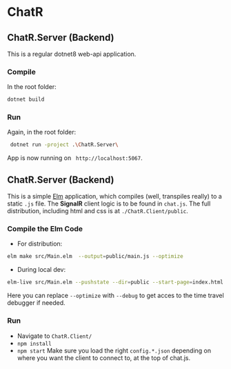 # ChatR

## ChatR.Server (Backend)
This is a regular dotnet8 web-api application.
### Compile
In the root folder:
```bash
dotnet build
```
### Run 
Again, in the root folder:
```bash
 dotnet run -project .\ChatR.Server\
```
App is now running on ` http://localhost:5067`.

## ChatR.Server (Backend)
This is a simple [Elm](https://elm-lang.org/) application, which compiles (well, transpiles really) to a static `.js` file.
The **SignalR** client logic is to be found in `chat.js`.
The full distribution, including html and css is at `./ChatR.Client/public`.
### Compile the Elm Code
  * For distribution:
  ```bash
  elm make src/Main.elm  --output=public/main.js --optimize
  ```
  * During local dev:
  ```bash
  elm-live src/Main.elm --pushstate --dir=public --start-page=index.html --open '--' --output=public/main.js --optimize
  ```
  Here you can replace `--optimize` with `--debug` to get acces to the time travel debugger if needed.
### Run
  * Navigate to `ChatR.Client/`
  * `npm install`
  * `npm start`
Make sure you load the right `config.*.json` depending on where you want the client to connect to, at the top of chat.js.